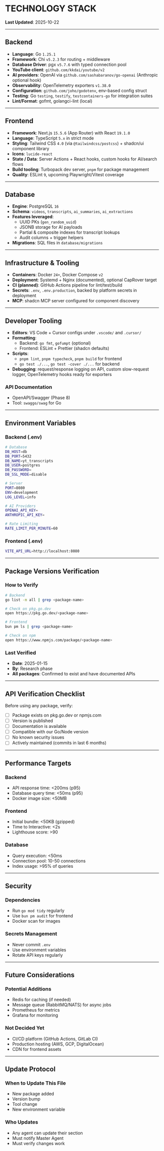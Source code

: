 # TECHNOLOGY STACK

**Last Updated**: 2025-10-22

---

## Backend

- **Language**: Go `1.25.1`
- **Framework**: Chi `v5.2.3` for routing + middleware
- **Database Driver**: pgx `v5.7.6` with typed connection pool
- **YouTube client**: `github.com/kkdai/youtube/v2`
- **AI providers**: OpenAI via `github.com/sashabaranov/go-openai` (Anthropic optional hook)
- **Observability**: OpenTelemetry exporters `v1.38.0`
- **Configuration**: `github.com/joho/godotenv`, env-based config struct
- **Testing**: Go `testing`, `testify`, `testcontainers-go` for integration suites
- **Lint/Format**: gofmt, golangci-lint (local)

---

## Frontend

- **Framework**: Next.js `15.5.6` (App Router) with React `19.1.0`
- **Language**: TypeScript `5.x` in strict mode
- **Styling**: Tailwind CSS `4.0` (via `@tailwindcss/postcss`) + shadcn/ui component library
- **Icons**: `lucide-react`
- **State / Data**: Server Actions + React hooks, custom hooks for AI/search flows
- **Build tooling**: Turbopack dev server, `pnpm` for package management
- **Quality**: ESLint `9`, upcoming Playwright/Vitest coverage

---

## Database

- **Engine**: PostgreSQL `16`
- **Schema**: `videos`, `transcripts`, `ai_summaries`, `ai_extractions`
- **Features leveraged**:
  - UUID PKs (`gen_random_uuid`)
  - JSONB storage for AI payloads
  - Partial & composite indexes for transcript lookups
  - Audit columns + trigger helpers
- **Migrations**: SQL files in `database/migrations`

---

## Infrastructure & Tooling

- **Containers**: Docker `24+`, Docker Compose `v2`
- **Deployment**: Systemd + Nginx (documented), optional CapRover target
- **CI (planned)**: GitHub Actions pipeline for lint/test/build
- **Secrets**: `.env`, `.env.production`, backed by platform secrets in deployment
- **MCP**: shadcn MCP server configured for component discovery

---

## Developer Tooling

- **Editors**: VS Code + Cursor configs under `.vscode/` and `.cursor/`
- **Formatting**:
  - Backend: `go fmt`, `gofumpt` (optional)
  - Frontend: ESLint + Prettier (shadcn defaults)
- **Scripts**:
  - `pnpm lint`, `pnpm typecheck`, `pnpm build` for frontend
  - `go test ./...`, `go test -cover ./...` for backend
- **Debugging**: request/response logging on API, custom slow-request logger, OpenTelemetry hooks ready for exporters

### API Documentation
- OpenAPI/Swagger (Phase 8)
- Tool: `swaggo/swag` for Go

---

## Environment Variables

### Backend (.env)
```bash
# Database
DB_HOST=db
DB_PORT=5432
DB_NAME=yt_transcripts
DB_USER=postgres
DB_PASSWORD=
DB_SSL_MODE=disable

# Server
PORT=8080
ENV=development
LOG_LEVEL=info

# AI Providers
OPENAI_API_KEY=
ANTHROPIC_API_KEY=

# Rate Limiting
RATE_LIMIT_PER_MINUTE=60
```

### Frontend (.env)
```bash
VITE_API_URL=http://localhost:8080
```

---

## Package Versions Verification

### How to Verify
```bash
# Backend
go list -m all | grep <package-name>

# Check on pkg.go.dev
open https://pkg.go.dev/<package-name>

# Frontend
bun pm ls | grep <package-name>

# Check on npm
open https://www.npmjs.com/package/<package-name>
```

### Last Verified
- **Date**: 2025-01-15
- **By**: Research phase
- **All packages**: Confirmed to exist and have documented APIs

---

## API Verification Checklist

Before using any package, verify:
- [ ] Package exists on pkg.go.dev or npmjs.com
- [ ] Version is published
- [ ] Documentation is available
- [ ] Compatible with our Go/Node version
- [ ] No known security issues
- [ ] Actively maintained (commits in last 6 months)

---

## Performance Targets

### Backend
- API response time: <200ms (p95)
- Database query time: <50ms (p95)
- Docker image size: <50MB

### Frontend
- Initial bundle: <50KB (gzipped)
- Time to Interactive: <2s
- Lighthouse score: >90

### Database
- Query execution: <50ms
- Connection pool: 10-50 connections
- Index usage: >95% of queries

---

## Security

### Dependencies
- Run `go mod tidy` regularly
- Use `bun pm audit` for frontend
- Docker scan for images

### Secrets Management
- Never commit `.env`
- Use environment variables
- Rotate API keys regularly

---

## Future Considerations

### Potential Additions
- Redis for caching (if needed)
- Message queue (RabbitMQ/NATS) for async jobs
- Prometheus for metrics
- Grafana for monitoring

### Not Decided Yet
- CI/CD platform (GitHub Actions, GitLab CI)
- Production hosting (AWS, GCP, DigitalOcean)
- CDN for frontend assets

---

## Update Protocol

### When to Update This File
- New package added
- Version bump
- Tool change
- New environment variable

### Who Updates
- Any agent can update their section
- Must notify Master Agent
- Must verify changes work
